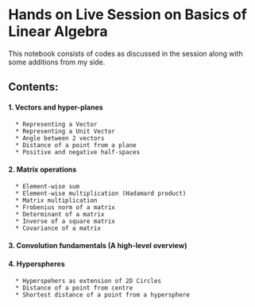 # Hands on Live Session on Basics of Linear Algebra 
This notebook consists of codes as discussed in the session along with some additions from my side. 

## Contents:

#### 1. Vectors and hyper-planes
      * Representing a Vector
      * Representing a Unit Vector
      * Angle between 2 vectors 
      * Distance of a point from a plane
      * Positive and negative half-spaces
      
#### 2. Matrix operations
      * Element-wise sum
      * Element-wise multiplication (Hadamard product)
      * Matrix multiplication 
      * Frobenius norm of a matrix
      * Determinant of a matrix
      * Inverse of a square matrix
      * Covariance of a matrix

#### 3. Convolution fundamentals (A high-level overview)

#### 4. Hyperspheres
      * Hyperspehers as extension of 2D Circles
      * Distance of a point from centre
      * Shortest distance of a point from a hypersphere
      
      


